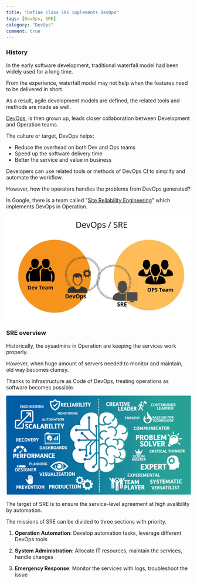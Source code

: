 ```yaml
---
title: "Define class SRE implements DevOps"
tags: [DevOps, SRE]
category: "DevOps"
comment: true
---
```


### History

In the early software development, traditional waterfall model had been widely used for a long time.<br>

From the experience, waterfall model may not help when the features need to be delivered in short.<br>

As a result, agile development models are defined, the related tools and methods are made as well.<br>

[DevOps][amazon-devops], is then grown up, leads closer collaboration between Development and Operation teams.<br>

The culture or target, DevOps helps:

* Reduce the overhead on both Dev and Ops teams
* Speed up the software delivery time
* Better the service and value in business

Developers can use related tools or methods of DevOps CI to simplify and automate the workflow.<br>

However, how the operators handles the problems from DevOps generated?<br>

In Google, there is a team called "[Site Reliability Engineering][google-sre]" which implements DevOps in Operation.<br>

![devops-sre](/assets/posts/2020-07-01/devops-sre.png)

### SRE overview

Historically, the sysadmins in Operation are keeping the services work properly.<br>

However, when huge amount of servers needed to monitor and maintain, old way becomes clumsy.<br>

Thanks to Infrastructure as Code of DevOps, treating operations as software becomes possible.<br>

![great-sre](/assets/posts/2020-07-01/great-sre.png)

The target of SRE is to ensure the service-level agreement at high avalibility by automation.<br>

The missions of SRE can be divided to three sections with priority.

1. **Operation Automation**: Develop automation tasks, leverage different DevOps tools

2. **System Administration**: Allocate IT resources, maintain the services, handle changes

3. **Emergency Response**: Monitor the services with logs, troubleshoot the issue

[amazon-devops]:https://aws.amazon.com/devops/what-is-devops/?nc1=h_ls
[google-sre]:https://landing.google.com/sre/